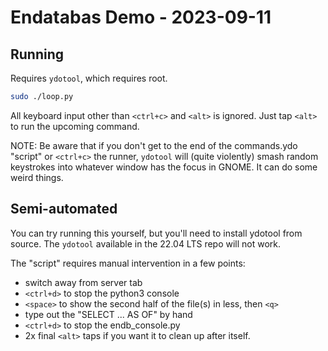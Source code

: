 # Endatabas Demo - 2023-09-11

## Running

Requires `ydotool`, which requires root.

```sh
sudo ./loop.py
```

All keyboard input other than `<ctrl+c>` and `<alt>` is ignored.
Just tap `<alt>` to run the upcoming command.

NOTE: Be aware that if you don't get to the end of the commands.ydo "script"
or `<ctrl+c>` the runner, `ydotool` will (quite violently) smash random
keystrokes into whatever window has the focus in GNOME.
It can do some weird things.

## Semi-automated

You can try running this yourself, but you'll need to install ydotool from source.
The `ydotool` available in the 22.04 LTS repo will not work.

The "script" requires manual intervention in a few points:

* switch away from server tab
* `<ctrl+d>` to stop the python3 console
* `<space>` to show the second half of the file(s) in less, then `<q>`
* type out the "SELECT ... AS OF" by hand
* `<ctrl+d>` to stop the endb_console.py
* 2x final `<alt>` taps if you want it to clean up after itself.
